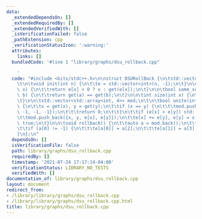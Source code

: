 ```yaml
---
data:
  _extendedDependsOn: []
  _extendedRequiredBy: []
  _extendedVerifiedWith: []
  _isVerificationFailed: false
  _pathExtension: cpp
  _verificationStatusIcon: ':warning:'
  attributes:
    links: []
  bundledCode: '#line 1 "library/graphs/dsu_rollback.cpp"

    '
  code: "#include <bits/stdc++.h>\n\nstruct DSURollBack {\n\tstd::vector<int> e;\n\
    \t\n\tvoid init(int n) {\n\t\te = std::vector<int>(n, -1);\n\t}\n\n\tint get(int\
    \ x) {\n\t\treturn e[x] < 0 ? x : get(e[x]);\n\t}\n\n\tbool same_set(int a, int\
    \ b) {\n\t\treturn get(a) == get(b);\n\t}\n\n\tint size(int x) {\n\t\treturn -e[get(x)];\n\
    \t}\n\n\tstd::vector<std::array<int, 4>> mod;\n\t\n\tbool unite(int x, int y)\
    \ {\n\t\tx = get(x), y = get(y);\n\t\tif (x == y) {\n\t\t\tmod.push_back({-1,\
    \ -1, -1, -1});\n\t\t\treturn 0;\n\t\t}\n\t\tif (e[x] > e[y]) std::swap(x, y);\n\
    \t\tmod.push_back({x, y, e[x], e[y]});\n\t\te[x] += e[y], e[y] = x;\n\t\treturn\
    \ true;\n\t}\n\n\tvoid rollback() {\n\t\tauto a = mod.back();\n\t\tmod.pop_back();\n\
    \t\tif (a[0] != -1) {\n\t\t\te[a[0]] = a[2];\n\t\t\te[a[1]] = a[3];\n\t\t}\n\t\
    }\n};\n"
  dependsOn: []
  isVerificationFile: false
  path: library/graphs/dsu_rollback.cpp
  requiredBy: []
  timestamp: '2021-07-24 17:17:14-04:00'
  verificationStatus: LIBRARY_NO_TESTS
  verifiedWith: []
documentation_of: library/graphs/dsu_rollback.cpp
layout: document
redirect_from:
- /library/library/graphs/dsu_rollback.cpp
- /library/library/graphs/dsu_rollback.cpp.html
title: library/graphs/dsu_rollback.cpp
---
```

